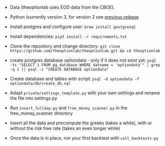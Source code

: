 * Data (theoptionlab uses EOD data from the CBOE).

* Python (currently version 3, for version 2 see [previous release](https://github.com/theoptionlab/theoptionlab/releases/tag/v1.0)

* Install postgres and configure user: 
`brew install postgresql`

* Install dependencies: `pip3 install -r requirements.txt`

* Clone the repository and change directory: 
`git clone https://github.com/theoptionlab/theoptionlab.git && cd theoptionlab`

* create postgres database optiondata - only if it does not exist yet:
`psql -tc "SELECT 1 FROM pg_database WHERE datname = 'optiondata'" | grep -q 1 || psql -c "CREATE DATABASE optiondata"`

* Create database and tables with script:
`psql -d optiondata -f optiondata/db/create_db.sql`

* Adapt `private/settings_template.py` with your own settings and rename the file into settings.py

* Run `insert_fullday.py` and `free_money_scanner.py` in the free_money_scanner directory

* Insert all the data and precompute the greeks (takes a while), with or without the risk free rate (takes an even longer while)

* Once the data is in place, run your first backtest with `call_backtests.py`
